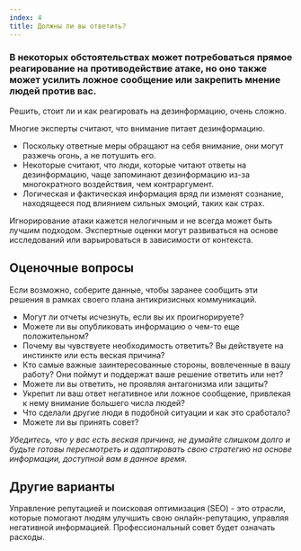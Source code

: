 ```yaml
---
index: 4
title: Должны ли вы ответить?
---
```

### В некоторых обстоятельствах может потребоваться прямое реагирование на противодействие атаке, но оно также может усилить ложное сообщение или закрепить мнение людей против вас.

Решить, стоит ли и как реагировать на дезинформацию, очень сложно.

Многие эксперты считают, что внимание питает дезинформацию.

* Поскольку ответные меры обращают на себя внимание, они могут разжечь огонь, а не потушить его.
* Некоторые считают, что люди, которые читают ответы на дезинформацию, чаще запоминают дезинформацию из-за многократного воздействия, чем контраргумент.
* Логическая и фактическая информация вряд ли изменят сознание, находящееся под влиянием сильных эмоций, таких как страх.

Игнорирование атаки кажется нелогичным и не всегда может быть лучшим подходом. Экспертные оценки могут развиваться на основе исследований или варьироваться в зависимости от контекста.

## Оценочные вопросы

Если возможно, соберите данные, чтобы заранее сообщить эти решения в рамках своего плана антикризисных коммуникаций.

* Могут ли отчеты исчезнуть, если вы их проигнорируете?
* Можете ли вы опубликовать информацию о чем-то еще положительном?
* Почему вы чувствуете необходимость ответить? Вы действуете на инстинкте или есть веская причина?
* Кто самые важные заинтересованные стороны, вовлеченные в вашу работу? Они поймут и поддержат ваше решение ответить или нет?
* Можете ли вы ответить, не проявляя антагонизма или защиты?
* Укрепит ли ваш ответ негативное или ложное сообщение, привлекая к нему внимание большего числа людей?
* Что сделали другие люди в подобной ситуации и как это сработало?
* Можете ли вы принять совет?

*Убедитесь, что у вас есть веская причина, не думайте слишком долго и будьте готовы пересмотреть и адаптировать свою стратегию на основе информации, доступной вам в данное время.*

## Другие варианты

Управление репутацией и поисковая оптимизация (SEO) - это отрасли, которые помогают людям улучшить свою онлайн-репутацию, управляя негативной информацией. Профессиональный совет будет означать расходы.
